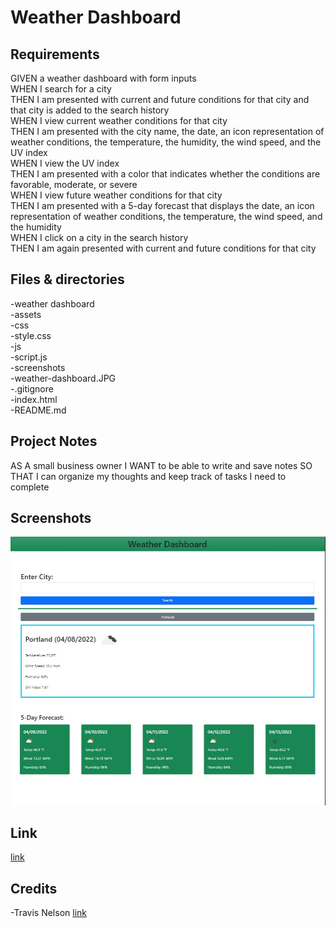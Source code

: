# Weather Dashboard

## Requirements

GIVEN a weather dashboard with form inputs <br />
WHEN I search for a city<br />
THEN I am presented with current and future conditions for that city and that city is added to the search history<br />
WHEN I view current weather conditions for that city<br />
THEN I am presented with the city name, the date, an icon representation of weather conditions, the temperature, the humidity, the wind speed, and the UV index<br />
WHEN I view the UV index<br />
THEN I am presented with a color that indicates whether the conditions are favorable, moderate, or severe<br />
WHEN I view future weather conditions for that city<br />
THEN I am presented with a 5-day forecast that displays the date, an icon representation of weather conditions, the temperature, the wind speed, and the humidity<br />
WHEN I click on a city in the search history<br />
THEN I am again presented with current and future conditions for that city<br />

## Files & directories

-weather dashboard <br />
    -assets <br />
      -css <br />
        -style.css <br />
      -js <br />
        -script.js <br />
      -screenshots <br />
        -weather-dashboard.JPG <br />
    -.gitignore <br />
    -index.html <br />
    -README.md <br />

## Project Notes

AS A small business owner
I WANT to be able to write and save notes
SO THAT I can organize my thoughts and keep track of tasks I need to complete

## Screenshots

<img src="assets\weather-dashboard..JPG">


## Link

[link](https://valiantthor92.github.io/weather-dashboard/)

## Credits

-Travis Nelson
[link](https://www.linkedin.com/in/travis-nelson-623aa5227/)